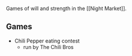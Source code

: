 Games of will and strength in the [[Night Market]].

## Games
- Chili Pepper eating contest
	- run by The Chili Bros